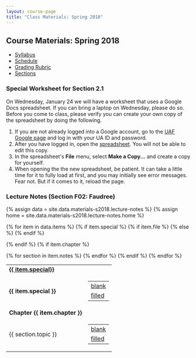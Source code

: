 ```yaml
---
layout: course-page
title: "Class Materials: Spring 2018"
---
```


## Course Materials: Spring 2018

* [Syllabus](assets/materials/Spring2018/M251_Calculus-I_Syllabus_Spring_18.pdf)
* [Schedule](assets/materials/Spring2018/M251Sp18_weekly_schedule.pdf)
* [Grading Rubric](assets/materials/Spring2018/GradingRubric_Spring18.pdf)
* [Sections](assets/materials/Spring2018/Calculus-1-Spring-2018-Instructor-Section-Info.pdf)


### Special Worksheet for Section 2.1

On Wednesday, January 24 we will have a worksheet that uses a Google Docs spreadsheet.  If you can bring a laptop on Wednesday, please do so.  Before you come to class, please verify you can create your own copy of the spreadsheet by doing the following.

1. If you are not already logged into a Google account, go to the 
[UAF Google page](https://www.alaska.edu/google) and log in with your UA ID and password.
2. After you have logged in, open the [spreadsheet](https://docs.google.com/spreadsheets/d/1ZdWufP2aBqipwtwqXYWFmYr4FkUJAlChJ2TGY-2LWlA).  You will not be able to edit this copy.
3. In the spreadsheet's **File** menu, select **Make a Copy...** and create a copy for yourself.
4. When opening the the new spreadsheet, be patient.  It can take a little time for it to fully load at first, and you may initially see error messages.  Fear not.  But if it comes to it, reload the page.

### Lecture Notes (Section F02: Faudree)
{% assign data = site.data.materials-s2018.lecture-notes %}
{% assign home = site.data.materials-s2018.lecture-notes.home %}
<div class="x-scroll">
<table class="asst-table">
{% for item in data.items %}
{% if item.special %}
  {% if item.file %}
  <tr>
  	<td><b><a href="{{home}}/{{item.file}}">{{ item.special}}</a></b></td><td></td>
  </tr>
  {% else %}
  <tr>
  	<td><b>{{ item.special }}</b></a></td>
  	<td>
        <table class='inner'>
  	       <tr><td><a href="{{ home }}/{{ item.blank }}">blank</a></td></tr>
           <tr><td><a href="{{ home }}/{{ item.filled }}">filled</a></td></tr>
        </table>  		
  	</td>
  </tr>
  {% endif %}

{% endif %}
{% if item.chapter %}
<tr><td><b>Chapter {{ item.chapter }}</b></td><td></td></tr>
{% for section in item.notes %}
<tr>
	<td>{{ section.topic }}</td>
	<td> <table class='inner'>
  	       <tr><td><a href="{{ home }}/{{ item.subhome }}/{{ section.blank }}">blank</a></td></tr>
           <tr><td><a href="{{ home }}/{{ item.subhome }}/{{ section.filled }}">filled</a></td></tr>
        </table>
   </td>
</tr>
{% endfor %}
{% endif %}
{% endfor %}
</table>
</div>
